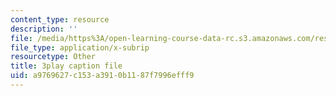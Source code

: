 ```yaml
---
content_type: resource
description: ''
file: /media/https%3A/open-learning-course-data-rc.s3.amazonaws.com/res-6-012-introduction-to-probability-spring-2018/a9769627c153a3910b1187f7996efff9_46Ym07yKf4A.srt
file_type: application/x-subrip
resourcetype: Other
title: 3play caption file
uid: a9769627-c153-a391-0b11-87f7996efff9
---
```


